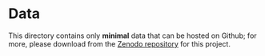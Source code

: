 # Data
This directory contains only **minimal** data that can be hosted on Github; for more, please download from the [Zenodo repository](https://zenodo.org/doi/10.5281/zenodo.10175692) for this project.
